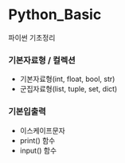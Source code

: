 # Python_Basic

파이썬 기초정리


### 기본자료형 / 컬렉션
- 기본자료형(int, float, bool, str)
- 군집자료형(list, tuple, set, dict)

### 기본입출력
- 이스케이프문자
- print() 함수
- input() 함수

